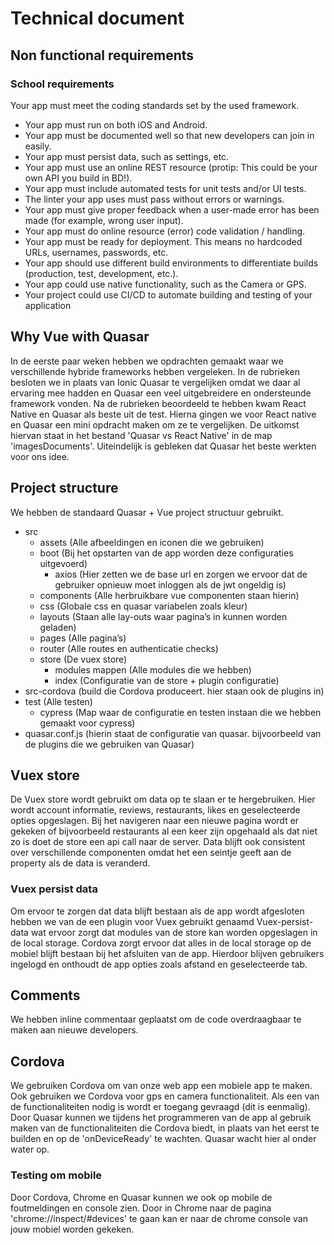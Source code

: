 # Technical document

## Non functional requirements
### School requirements
Your app must meet the coding standards set by the used framework.
- Your app must run on both iOS and Android.
- Your app must be documented well so that new developers can join in easily.
- Your app must persist data, such as settings, etc.
- Your app must use an online REST resource (protip: This could be your own API you build in BD!).
- Your app must include automated tests for unit tests and/or UI tests.
- The linter your app uses must pass without errors or warnings.
- Your app must give proper feedback when a user-made error has been made (for example, wrong user
input).
- Your app must do online resource (error) code validation / handling.
- Your app must be ready for deployment. This means no hardcoded URLs, usernames, passwords, etc.
- Your app should use different build environments to differentiate builds (production, test, development,
etc.).
- Your app could use native functionality, such as the Camera or GPS.
- Your project could use CI/CD to automate building and testing of your application

## Why Vue with Quasar
In de eerste paar weken hebben we opdrachten gemaakt waar we verschillende hybride frameworks hebben vergeleken. In de rubrieken besloten we in plaats van Ionic Quasar te vergelijken omdat we daar al ervaring mee hadden en Quasar een veel uitgebreidere en ondersteunde framework vonden. Na de rubrieken beoordeeld te hebben kwam React Native en Quasar als beste uit de test. Hierna gingen we voor React native en Quasar een mini opdracht maken om ze te vergelijken. De uitkomst hiervan staat in het bestand 'Quasar vs React Native' in de map 'imagesDocuments'. Uiteindelijk is gebleken dat Quasar het beste werkten voor ons idee.

## Project structure
We hebben de standaard Quasar + Vue project structuur gebruikt.
- src
    - assets (Alle afbeeldingen en iconen die we gebruiken)
    - boot (Bij het opstarten van de app worden deze configuraties uitgevoerd)
        - axios (Hier zetten we de base url en zorgen we ervoor dat de gebruiker opnieuw moet inloggen als de jwt ongeldig is)
    - components (Alle herbruikbare vue componenten staan hierin)
    - css (Globale css en quasar variabelen zoals kleur)
    - layouts (Staan alle lay-outs waar pagina’s in kunnen worden geladen)
    - pages (Alle pagina’s)
    - router (Alle routes en authenticatie checks)
    - store (De vuex store)
        - modules mappen (Alle modules die we hebben)
        - index (Configuratie van de store + plugin configuratie)
- src-cordova (build die Cordova produceert. hier staan ook de plugins in)
- test (Alle testen)
    - cypress (Map waar de configuratie en testen instaan die we hebben gemaakt voor cypress)
- quasar.conf.js (hierin staat de configuratie van quasar. bijvoorbeeld van de plugins die we gebruiken van Quasar)
## Vuex store
De Vuex store wordt gebruikt om data op te slaan er te hergebruiken. Hier wordt account informatie, reviews, restaurants, likes en geselecteerde opties opgeslagen. Bij het navigeren naar een nieuwe pagina wordt er gekeken of bijvoorbeeld restaurants al een keer zijn opgehaald als dat niet zo is doet de store een api call naar de server. Data blijft ook consistent over verschillende componenten omdat het een seintje geeft aan de property als de data is veranderd.
### Vuex persist data
Om ervoor te zorgen dat data blijft bestaan als de app wordt afgesloten hebben we van de een plugin voor Vuex gebruikt genaamd Vuex-persist-data wat ervoor zorgt dat modules van de store kan worden opgeslagen in de local storage. Cordova zorgt ervoor dat alles in de local storage op de mobiel blijft bestaan bij het afsluiten van de app. Hierdoor blijven gebruikers ingelogd en onthoudt de app opties zoals afstand en geselecteerde tab.

## Comments
We hebben inline commentaar geplaatst om de code overdraagbaar te maken aan nieuwe developers.
## Cordova
We gebruiken Cordova om van onze web app een mobiele app te maken. Ook gebruiken we Cordova voor gps en camera functionaliteit. Als een van de functionaliteiten nodig is wordt er toegang gevraagd (dit is eenmalig).
Door Quasar kunnen we tijdens het programmeren van de app al gebruik maken van de functionaliteiten die Cordova biedt, in plaats van het eerst te builden en op de 'onDeviceReady' te wachten. Quasar wacht hier al onder water op.

### Testing om mobile
Door Cordova, Chrome en Quasar kunnen we ook op mobile de foutmeldingen en console zien. Door in Chrome naar de pagina 'chrome://inspect/#devices' te gaan kan er naar de chrome console van jouw mobiel worden gekeken. 

